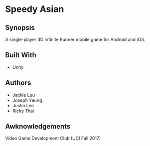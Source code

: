 # Speedy Asian

Synopsis
-
A single-player 3D Infinite Runner mobile game for Android and iOS.

Built With
-
- Unity

Authors
-
- Jackie Luu
- Joseph Yeung
- Justin Lee
- Ricky Thai

Awknowledgements
-
Video Game Development Club (UCI Fall 2017)

